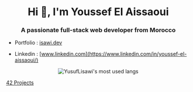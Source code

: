 <h1 align="center">Hi 👋, I'm Youssef El Aissaoui</h1>
<h3 align="center">A passionate full-stack web developer from Morocco</h3>

-   Portfolio : [isawi.dev](https://isawi.dev)

-   Linkedin : [www.linkedin.com](https://www.linkedin.com/in/youssef-el-aissaoui/)

<div align="center"><img align="center" src="https://github-readme-stats.vercel.app/api/top-langs/?username=YusufLisawi&layout=compact&theme=radical" alt="YusufLisawi's most used langs"/></div>
<div align="center">
</div>

[42 Projects](https://github.com/YusufLisawi?tab=repositories&q=42-&type=&language=&sort=)
